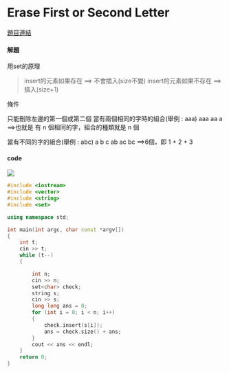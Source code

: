 # Erase First or Second Letter

[題目連結](https://codeforces.com/contest/1917/problem/B)

#### 解題

用set的原理

>insert的元素如果存在 ==> 不會插入(size不變)
>insert的元素如果不存在 ==> 插入(size+1)

條件

只能刪除左邊的第一個或第二個
當有兩個相同的字時的組合(舉例 : aaa)
aaa aa a ==>也就是 有 n 個相同的字，組合的種類就是 n 個

當有不同的字的組合(舉例 : abc)
a b c ab ac bc ==>6個，即 1 + 2 + 3


#### code 
![](https://pic2.zhimg.com/v2-98f4f779d231fe282858c09fd2750a7d_r.jpg)
```cpp
#include <iostream>
#include <vector>
#include <string>
#include <set>

using namespace std;

int main(int argc, char const *argv[])
{
    int t;
    cin >> t;
    while (t--)
    {

        int n;
        cin >> n;
        set<char> check;
        string s;
        cin >> s;
        long long ans = 0;
        for (int i = 0; i < n; i++)
        {
            check.insert(s[i]);
            ans = check.size() + ans;
        }
        cout << ans << endl;
    }
    return 0;
}
```
